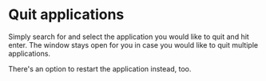 # Quit applications
Simply search for and select the application you would like to quit and hit enter.
The window stays open for you in case you would like to quit multiple applications.

There's an option to restart the application instead, too.